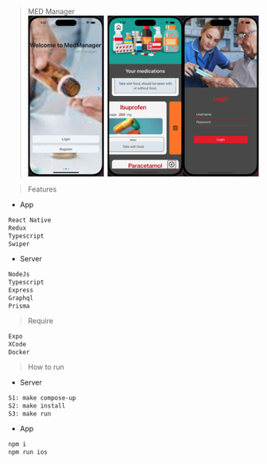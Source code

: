 > MED Manager
> ![Thumbnail Of the project](./documents/pics/main.png)

> Features

- App

```
React Native
Redux
Typescript
Swiper

```

- Server

```
NodeJs
Typescript
Express
Graphql
Prisma
```

> Require

```
Expo
XCode
Docker
```

> How to run

- Server

```
S1: make compose-up
S2: make install
S3: make run
```

- App

```
npm i
npm run ios
```
